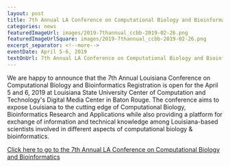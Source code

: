 ```yaml
---
layout: post
title: 7th Annual LA Conference on Computational Biology and Bioinformatics, April 5-6, 2019
categories: news
featuredImageUrl: images/2019-7thannual_ccbb-2019-02-26.png
featuredImageUrlSquare: images/2019-7thannual_ccbb-2019-02-26.png
excerpt_separator: <!--more-->
eventDate: April 5-6, 2019
textOnUrl: 7th Annual LA Conference on Computational Biology and Bioinformatics - Registration
---
```

<p>We are happy to announce that the 7th Annual Louisiana Conference on Computational Biology and Bioinformatics Registration is open for the April 5 and 6, 2019 at Louisiana State University Center of Computation and Technology's Digital Media Center in Baton Rouge. <!--more-->The conference aims to expose Louisiana to the cutting edge of Computational Biology, Bioinformatics Research and Applications while also providing a platform for exchange of information and technical knowledge among Louisiana-based scientists involved in different aspects of computational biology & bioinformatics.</p>
  <a class="button" href="{{ "/conference-on-biology-and-bioinformatics.html" | relative_url }}">Click here to go to the 7th Annual LA Conference on Computational Biology and Bioinformatics</a>
